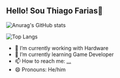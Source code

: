 ## Hello! Sou Thiago Farias👋

![Anurag's GitHub stats](https://github-readme-stats.vercel.app/api?username=ThiagoFarias80&show_icons=true&theme=tokyonight)

![Top Langs](https://github-readme-stats.vercel.app/api/top-langs/?username=ThiagoFarias80&layout=compact)

- 🔭 I’m currently working with Hardware
- 🌱 I’m currently learning Game Developer
- 📫 How to reach me: [...](https://www.linkedin.com/in/thiagofarias800/)
- 😄 Pronouns: He/him 



